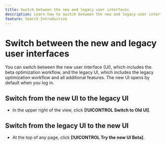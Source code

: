 ```yaml
---
title: Switch between the new and legacy user interfaces
description: Learn how to switch between the new and legacy user interfaces.
feature: Search Introduction
---
```

# Switch between the new and legacy user interfaces

You can switch between the new user interface (UI), which includes the <!-- default --> beta optimization workflow, and the legacy UI, which includes the legacy optimization workflow and all additional features. The new UI opens by default when you log in.

## Switch from the new UI to the legacy UI

* In the upper right of the view, click **[!UICONTROL Switch to Old UI]**.

## Switch from the legacy UI to the new UI

* At the top of any page, click **[!UICONTROL Try the new UI Beta]**.

<!--
>[!MORELIKETHIS]
>
>* [How the user interface is organized](user-interface.md)
-->
